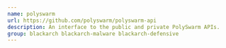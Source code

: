 ```yaml
---
name: polyswarm
url: https://github.com/polyswarm/polyswarm-api
description: An interface to the public and private PolySwarm APIs.
group: blackarch blackarch-malware blackarch-defensive
---
```

